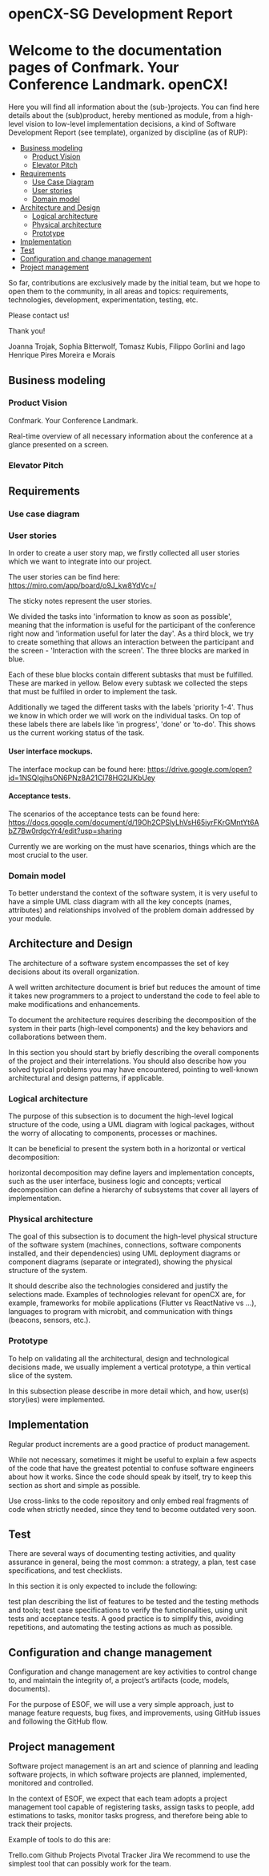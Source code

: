 # openCX-SG Development Report

# Welcome to the documentation pages of Confmark. Your Conference Landmark. **openCX**!

Here you will find all information about the (sub-)projects.
You can find here details about the (sub)product, hereby mentioned as module, from a high-level vision to low-level implementation decisions, a kind of Software Development Report (see template), organized by discipline (as of RUP):

* [Business modeling](#Business-modeling)
  * [Product Vision](#Product-Vision)
  * [Elevator Pitch](#Elevator-Pitch)
* [Requirements](#Requirements)
  * [Use Case Diagram](#Use-case-diagram)
  * [User stories](#User-stories)
  * [Domain model](#Domain-model)
* [Architecture and Design](#Architecture-and-design)
  * [Logical architecture](#Logical-architecture)
  * [Physical architecture](#Physical-architecture)
  * [Prototype](#Prototype)
* [Implementation](#Implementation)
* [Test](#Test)
* [Configuration and change management](#Configuration-and-change-management)
* [Project management](#Project-management)

So far, contributions are exclusively made by the initial team, but we hope to open them to the community, in all areas and topics: requirements, technologies, development, experimentation, testing, etc.

Please contact us!

Thank you!

Joanna Trojak, Sophia Bitterwolf, Tomasz Kubis, Filippo Gorlini and Iago Henrique Pires Moreira e Morais

## Business modeling

### Product Vision
Confmark. Your Conference Landmark.

Real-time overview of all necessary information about the conference at a glance presented on a screen.

### Elevator Pitch


## Requirements

### Use case diagram


### User stories

In order to create a user story map, we firstly collected all user stories which we want to integrate into our project.

The user stories can be find here:
https://miro.com/app/board/o9J_kw8YdVc=/

The sticky notes represent the user stories. 

We divided the tasks into 'information to know as soon as possible', meaning that the information is useful for the participant of the conference right now and 'information useful for later the day'.
As a third block, we try to create something that allows an interaction between the participant and the screen - 'Interaction with the screen'.
The three blocks are marked in blue.

Each of these blue blocks contain different subtasks that must be fulfilled. These are marked in yellow.
Below every subtask we collected the steps that must be fulfiled in order to implement the task.

Additionally we taged the different tasks with the labels 'priority 1-4'. Thus we know in which order we will work on the individual tasks. On top of these labels there are labels like 'in progress', 'done' or 'to-do'. This shows us the current working status of the task.

#### User interface mockups. 
The interface mockup can be found here:
https://drive.google.com/open?id=1NSQIgjhsON6PNz8A21Cl78HG2lJKbUey

#### Acceptance tests. 
The scenarios of the acceptance tests can be found here: 
https://docs.google.com/document/d/19Oh2CPSlyLhVsH65iyrFKrGMntYt6AbZ7Bw0rdgcYr4/edit?usp=sharing

Currently we are working on the must have scenarios, things which are the most crucial to the user. 

### Domain model
To better understand the context of the software system, it is very useful to have a simple UML class diagram with all the key concepts (names, attributes) and relationships involved of the problem domain addressed by your module.

## Architecture and Design
The architecture of a software system encompasses the set of key decisions about its overall organization.

A well written architecture document is brief but reduces the amount of time it takes new programmers to a project to understand the code to feel able to make modifications and enhancements.

To document the architecture requires describing the decomposition of the system in their parts (high-level components) and the key behaviors and collaborations between them.

In this section you should start by briefly describing the overall components of the project and their interrelations. You should also describe how you solved typical problems you may have encountered, pointing to well-known architectural and design patterns, if applicable.

### Logical architecture
The purpose of this subsection is to document the high-level logical structure of the code, using a UML diagram with logical packages, without the worry of allocating to components, processes or machines.

It can be beneficial to present the system both in a horizontal or vertical decomposition:

horizontal decomposition may define layers and implementation concepts, such as the user interface, business logic and concepts;
vertical decomposition can define a hierarchy of subsystems that cover all layers of implementation.

### Physical architecture
The goal of this subsection is to document the high-level physical structure of the software system (machines, connections, software components installed, and their dependencies) using UML deployment diagrams or component diagrams (separate or integrated), showing the physical structure of the system.

It should describe also the technologies considered and justify the selections made. Examples of technologies relevant for openCX are, for example, frameworks for mobile applications (Flutter vs ReactNative vs ...), languages to program with microbit, and communication with things (beacons, sensors, etc.).

### Prototype
To help on validating all the architectural, design and technological decisions made, we usually implement a vertical prototype, a thin vertical slice of the system.

In this subsection please describe in more detail which, and how, user(s) story(ies) were implemented.

## Implementation
Regular product increments are a good practice of product management. 

While not necessary, sometimes it might be useful to explain a few aspects of the code that have the greatest potential to confuse software engineers about how it works. Since the code should speak by itself, try to keep this section as short and simple as possible.

Use cross-links to the code repository and only embed real fragments of code when strictly needed, since they tend to become outdated very soon.

## Test
There are several ways of documenting testing activities, and quality assurance in general, being the most common: a strategy, a plan, test case specifications, and test checklists.

In this section it is only expected to include the following:

test plan describing the list of features to be tested and the testing methods and tools;
test case specifications to verify the functionalities, using unit tests and acceptance tests.
A good practice is to simplify this, avoiding repetitions, and automating the testing actions as much as possible.

## Configuration and change management
Configuration and change management are key activities to control change to, and maintain the integrity of, a project’s artifacts (code, models, documents).

For the purpose of ESOF, we will use a very simple approach, just to manage feature requests, bug fixes, and improvements, using GitHub issues and following the GitHub flow.

## Project management
Software project management is an art and science of planning and leading software projects, in which software projects are planned, implemented, monitored and controlled.

In the context of ESOF, we expect that each team adopts a project management tool capable of registering tasks, assign tasks to people, add estimations to tasks, monitor tasks progress, and therefore being able to track their projects.

Example of tools to do this are:

Trello.com
Github Projects
Pivotal Tracker
Jira
We recommend to use the simplest tool that can possibly work for the team.
